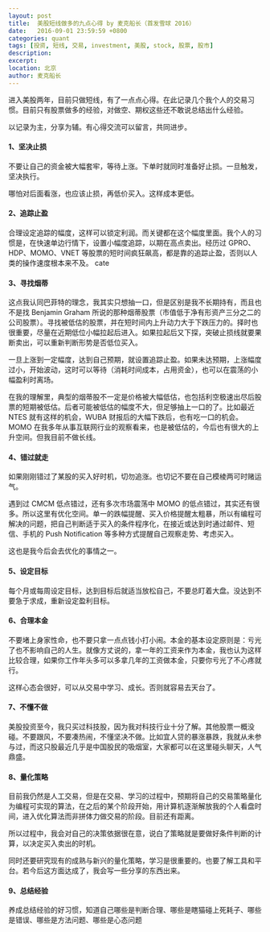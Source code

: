 ```yaml
---
layout: post
title:  美股短线做多的九点心得 by 麦克船长（首发雪球 2016）
date:   2016-09-01 23:59:59 +0800
categories: quant
tags: [投资, 短线, 交易, investment, 美股, stock, 股票, 股市]
description: 
excerpt: 
location: 北京
author: 麦克船长
---
```


进入美股两年，目前只做短线，有了一点点心得。在此记录几个我个人的交易习惯。目前只有股票做多的经验，对做空、期权这些还不敢说总结出什么经验。

以记录为主，分享为辅。有心得交流可以留言，共同进步。

#### 1、坚决止损

不要让自己的资金被大幅套牢，等待上涨。下单时就同时准备好止损。一旦触发，坚决执行。

哪怕对后面看涨，也应该止损，再低价买入。这样成本更低。

#### 2、追踪止盈

合理设定追踪的幅度，这样可以锁定利润。而关键都在这个幅度里面。我个人的习惯是，在快速单边行情下，设置小幅度追踪，以期在高点卖出。经历过 GPRO、HDP、MOMO、VNET 等股票的短时间疯狂飙高，都是靠的追踪止盈，否则以人类的操作速度根本来不及。
cate
#### 3、寻找烟蒂

这点我认同巴菲特的理念，我其实只想抽一口，但是区别是我不长期持有，而且也不是找 Benjamin Graham 所说的那种烟蒂股票（市值低于净有形资产三分之二的公司股票）。寻找被低估的股票，并在短时间内上升动力大于下跌压力的。择时也很重要，尽量在近期低位小幅拉起后进入。如果拉起后又下探，突破止损线就要果断卖出，可以重新判断形势是否低位买入。

一旦上涨到一定幅度，达到自己预期，就设置追踪止盈。如果未达预期，上涨幅度过小，开始波动，这时可以等待（消耗时间成本，占用资金），也可以在震荡的小幅盈利时离场。

在我的理解里，典型的烟蒂股不一定是价格被大幅低估，也包括利空极速出尽后股票的短期被低估。后者可能被低估的幅度不大，但足够抽上一口的了。比如最近 NTES 就有这样的机会，WUBA 财报后的大幅下跌后，也有吃一口的机会。MOMO 在我多年从事互联网行业的观察看来，也是被低估的，今后也有很大的上升空间。但我目前不做长线。

#### 4、错过就走

如果刚刚错过了某股的买入好时机，切勿追涨。也切记不要在自己模棱两可时赌运气。

遇到过 CMCM 低点错过，还有多次市场震荡中 MOMO 的低点错过，其实还有很多。所以这里有优化空间。单一的跌幅提醒、买入价格提醒太粗暴，所以有编程可解决的问题，把自己判断适于买入的条件程序化，在接近或达到时通过邮件、短信、手机的 Push Notification 等多种方式提醒自己观察走势、考虑买入。

这也是我今后会去优化的事情之一。

#### 5、设定目标

每个月或每周设定目标，达到目标后就适当放松自己，不要总盯着大盘。没达到不要急于求成，重新设定盈利目标。

#### 6、合理本金

不要堵上身家性命，也不要只拿一点点钱小打小闹。本金的基本设定原则是：亏光了也不影响自己的人生。就像方丈说的，拿一年的工资来作为本金，我也认为这样比较合理，如果你工作年头多可以多拿几年的工资做本金，只要你亏光了不心疼就行。

这样心态会很好，可以从交易中学习、成长。否则就容易去天台了。

#### 7、不懂不做

美股投资至今，我只买过科技股，因为我对科技行业十分了解。其他股票一概没碰。不要跟风，不要凑热闹，不懂坚决不做。比如宜人贷的暴涨暴跌，我就从未参与过，而这只股最近几乎是中国股民的吸烟室，大家都可以在这里碰头聊天，人气鼎盛。

#### 8、量化策略

目前我仍然是人工交易，但是在交易、学习的过程中，预期将自己的交易策略量化为编程可实现的算法，在之后的某个阶段开始，用计算机逐渐解放我的个人看盘时间，进入优化算法而非拼体力做交易的阶段。目前还有距离。

所以过程中，我会对自己的决策依据很在意，说白了策略就是要做好条件判断的计算，以决定买入卖出的时机。

同时还要研究现有的成熟与新兴的量化策略，学习是很重要的。也要了解工具和平台。若今后这方面达成了，我会写一些分享的东西出来。

#### 9、总结经验

养成总结经验的好习惯，知道自己哪些是判断合理、哪些是瞎猫碰上死耗子、哪些是错误、哪些是方法问题、哪些是心态问题